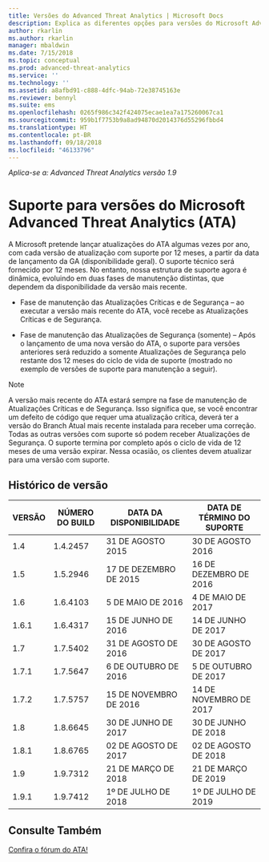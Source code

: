 ```yaml
---
title: Versões do Advanced Threat Analytics | Microsoft Docs
description: Explica as diferentes opções para versões do Microsoft Advanced Threat Analytics (ATA).
author: rkarlin
ms.author: rkarlin
manager: mbaldwin
ms.date: 7/15/2018
ms.topic: conceptual
ms.prod: advanced-threat-analytics
ms.service: ''
ms.technology: ''
ms.assetid: a8afbd91-c888-4dfc-94ab-72e38745163e
ms.reviewer: bennyl
ms.suite: ems
ms.openlocfilehash: 0265f986c342f424075ecae1ea7a175260067ca1
ms.sourcegitcommit: 959b1f7753b9a8ad94870d2014376d55296fbbd4
ms.translationtype: HT
ms.contentlocale: pt-BR
ms.lasthandoff: 09/18/2018
ms.locfileid: "46133796"
---
```

*Aplica-se a: Advanced Threat Analytics versão 1.9*

# <a name="support-for-microsoft-advanced-threat-analytics-ata-versions"></a>Suporte para versões do Microsoft Advanced Threat Analytics (ATA)

A Microsoft pretende lançar atualizações do ATA algumas vezes por ano, com cada versão de atualização com suporte por 12 meses, a partir da data de lançamento da GA (disponibilidade geral). O suporte técnico será fornecido por 12 meses. No entanto, nossa estrutura de suporte agora é dinâmica, evoluindo em duas fases de manutenção distintas, que dependem da disponibilidade da versão mais recente.

-   Fase de manutenção das Atualizações Críticas e de Segurança – ao executar a versão mais recente do ATA, você recebe as Atualizações Críticas e de Segurança.

-   Fase de manutenção das Atualizações de Segurança (somente) – Após o lançamento de uma nova versão do ATA, o suporte para versões anteriores será reduzido a somente Atualizações de Segurança pelo restante dos 12 meses do ciclo de vida de suporte (mostrado no exemplo de versões de suporte para manutenção a seguir).
 
> [!Note]
> A versão mais recente do ATA estará sempre na fase de manutenção de Atualizações Críticas e de Segurança. Isso significa que, se você encontrar um defeito de código que requer uma atualização crítica, deverá ter a versão do Branch Atual mais recente instalada para receber uma correção. Todas as outras versões com suporte só podem receber Atualizações de Segurança. O suporte termina por completo após o ciclo de vida de 12 meses de uma versão expirar. Nessa ocasião, os clientes devem atualizar para uma versão com suporte.

## <a name="version-history"></a>Histórico de versão

|VERSÃO|NÚMERO DO BUILD|DATA DA DISPONIBILIDADE|DATA DE TÉRMINO DO SUPORTE|
|----|----|----|----|
|1.4|1.4.2457|31 DE AGOSTO 2015|30 DE AGOSTO 2016|
|1.5|1.5.2946|17 DE DEZEMBRO DE 2015|16 DE DEZEMBRO DE 2016|
|1.6|1.6.4103|5 DE MAIO DE 2016|4 DE MAIO DE 2017|
|1.6.1|1.6.4317|15 DE JUNHO DE 2016|14 DE JUNHO DE 2017|
|1.7|1.7.5402|31 DE AGOSTO DE 2016|30 DE AGOSTO DE 2017|
|1.7.1|1.7.5647|6 DE OUTUBRO DE 2016|5 DE OUTUBRO DE 2017|
|1.7.2|1.7.5757|15 DE NOVEMBRO DE 2016|14 DE NOVEMBRO DE 2017|
|1.8|1.8.6645|30 DE JUNHO DE 2017|30 DE JUNHO DE 2018|
|1.8.1|1.8.6765|02 DE AGOSTO DE 2017|02 DE AGOSTO DE 2018|
|1.9|1.9.7312|21 DE MARÇO DE 2018|21 DE MARÇO DE 2019|
|1.9.1|1.9.7412|1º DE JULHO DE 2018|1º DE JULHO DE 2019|



## <a name="see-also"></a>Consulte Também
[Confira o fórum do ATA!](https://social.technet.microsoft.com/Forums/security/home?forum=mata)
